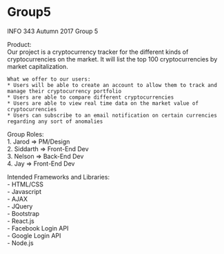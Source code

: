 # Group5
INFO 343 Autumn 2017 Group 5

Product: <br/>
    Our project is a cryptocurrency tracker for the different kinds of cryptocurrencies on the market. It will list the top 100 cryptocurrencies by market capitalization.

    What we offer to our users:
    * Users will be able to create an account to allow them to track and manage their cryptocurrency portfolio
    * Users are able to compare different cryptocurrencies
    * Users are able to view real time data on the market value of cryptocurrencies
    * Users can subscribe to an email notification on certain currencies regarding any sort of anomalies

Group Roles: </br>
    1. Jarod    =>   PM/Design<br />
    2. Siddarth =>   Front-End Dev<br />
    3. Nelson   =>   Back-End Dev<br />
    4. Jay      =>   Front-End Dev<br />
    
Intended Frameworks and Libraries: <br />
    - HTML/CSS <br />
    - Javascript <br />
    - AJAX <br />
    - JQuery <br />
    - Bootstrap <br />
    - React.js <br />
    - Facebook Login API <br />
    - Google Login API <br />
    - Node.js <br />


